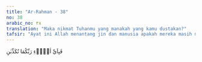 ```yaml
---
title: "Ar-Rahman - 38"
no: 38
arabic_no: ٣٨
translation: "Maka nikmat Tuhanmu yang manakah yang kamu dustakan?"
tafsir: "Ayat ini Allah menantang jin dan manusia apakah mereka masih mendustakan nikmat-Nya. Allah mengabarkan segala sesuatu yang dapat mengakibatkan manusia menghindari segala kejahatan, sehingga akhirnya ia selamat dari ancaman, itulah nikmat Tuhan."
---
```


فَبِاَيِّ اٰلَاۤءِ رَبِّكُمَا تُكَذِّبٰنِ 
